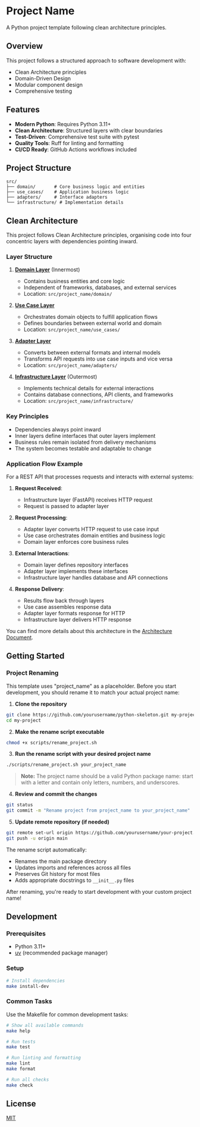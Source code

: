 # Project Name

A Python project template following clean architecture principles.

## Overview

This project follows a structured approach to software development with:

- Clean Architecture principles
- Domain-Driven Design
- Modular component design
- Comprehensive testing

## Features

- **Modern Python**: Requires Python 3.11+
- **Clean Architecture**: Structured layers with clear boundaries
- **Test-Driven**: Comprehensive test suite with pytest
- **Quality Tools**: Ruff for linting and formatting
- **CI/CD Ready**: GitHub Actions workflows included

## Project Structure

```
src/
├── domain/       # Core business logic and entities
├── use_cases/    # Application business logic
├── adapters/     # Interface adapters
└── infrastructure/ # Implementation details
```

## Clean Architecture

This project follows Clean Architecture principles, organising code into four concentric layers with dependencies pointing inward.

### Layer Structure

1. **[Domain Layer](./src/project_name/domain/README.md)** (Innermost)
   - Contains business entities and core logic
   - Independent of frameworks, databases, and external services
   - Location: `src/project_name/domain/`

2. **[Use Case Layer](./src/project_name/use_cases/README.md)**
   - Orchestrates domain objects to fulfill application flows
   - Defines boundaries between external world and domain
   - Location: `src/project_name/use_cases/`

3. **[Adapter Layer](./src/project_name/adapters/README.md)**
   - Converts between external formats and internal models
   - Transforms API requests into use case inputs and vice versa
   - Location: `src/project_name/adapters/`

4. **[Infrastructure Layer](./src/project_name/infrastructure/README.md)** (Outermost)
   - Implements technical details for external interactions
   - Contains database connections, API clients, and frameworks
   - Location: `src/project_name/infrastructure/`

### Key Principles

- Dependencies always point inward
- Inner layers define interfaces that outer layers implement
- Business rules remain isolated from delivery mechanisms
- The system becomes testable and adaptable to change

### Application Flow Example

For a REST API that processes requests and interacts with external systems:

1. **Request Received**:
   - Infrastructure layer (FastAPI) receives HTTP request
   - Request is passed to adapter layer

2. **Request Processing**:
   - Adapter layer converts HTTP request to use case input
   - Use case orchestrates domain entities and business logic
   - Domain layer enforces core business rules

3. **External Interactions**:
   - Domain layer defines repository interfaces
   - Adapter layer implements these interfaces
   - Infrastructure layer handles database and API connections

4. **Response Delivery**:
   - Results flow back through layers
   - Use case assembles response data
   - Adapter layer formats response for HTTP
   - Infrastructure layer delivers HTTP response

You can find more details about this architecture in the [Architecture Document](docs/ARCHITECTURE.md).

## Getting Started

### Project Renaming

This template uses "project_name" as a placeholder. Before you start development, you should rename it to match your actual project name:

1. **Clone the repository**

```bash
git clone https://github.com/yourusername/python-skeleton.git my-project
cd my-project
```

2. **Make the rename script executable**

```bash
chmod +x scripts/rename_project.sh
```

3. **Run the rename script with your desired project name**

```bash
./scripts/rename_project.sh your_project_name
```

> **Note:** The project name should be a valid Python package name: start with a letter and contain only letters, numbers, and underscores.

4. **Review and commit the changes**

```bash
git status
git commit -m "Rename project from project_name to your_project_name"
```

5. **Update remote repository (if needed)**

```bash
git remote set-url origin https://github.com/yourusername/your-project.git
git push -u origin main
```

The rename script automatically:

- Renames the main package directory
- Updates imports and references across all files
- Preserves Git history for most files
- Adds appropriate docstrings to `__init__.py` files

After renaming, you're ready to start development with your custom project name!

## Development

### Prerequisites

- Python 3.11+
- [uv](https://github.com/astral-sh/uv) (recommended package manager)

### Setup

```bash
# Install dependencies
make install-dev
```

### Common Tasks

Use the Makefile for common development tasks:

```bash
# Show all available commands
make help

# Run tests
make test

# Run linting and formatting
make lint
make format

# Run all checks
make check
```

## License

[MIT](LICENSE)
